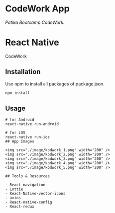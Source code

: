 # CodeWork App

_Patika Bootcamp CodeWork._

# React Native

CodeWork

## Installation

Use npm to install all packages of package.json.

```bash
npm install
```

## Usage

```
# for Android
react-native run-android
```

```
# for iOS
react-native run-ios
## App Images

<img src="./image/kodwork_1.png" width="200" />
<img src="./image/kodwork_2.png" width="200" />
<img src="./image/kodwork_3.png" width="200" />
<img src="./image/kodwork_4.png" width="200" />
<img src="./image/kodwork_5.png" width="200" />

## Tools & Resources

- React-navigation
- Lottie
- React-Native-vector-icons
- axios
- React-native-config
- React-redux
```
